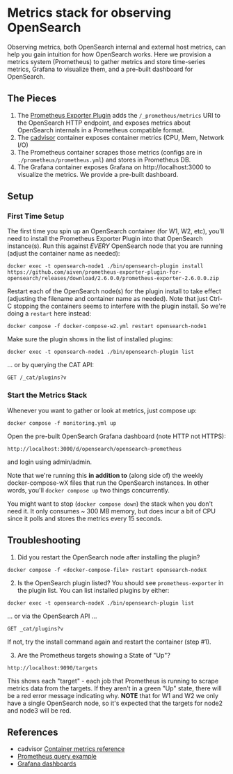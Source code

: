 # Metrics stack for observing OpenSearch

Observing metrics, both OpenSearch internal and external host metrics, can help you gain intuition for how OpenSearch works.  Here we provision a metrics system (Prometheus) to gather metrics and store time-series metrics, Grafana to visualize them, and a pre-built dashboard for OpenSearch.

## The Pieces
1. The [Prometheus Exporter Plugin](https://github.com/aiven/prometheus-exporter-plugin-for-opensearch)
 adds the `/_prometheus/metrics` URI to the OpenSearch HTTP endpoint, and exposes metrics about OpenSearch internals in a Prometheus compatible format.
2. The [cadvisor](https://github.com/google/cadvisor) container exposes container metrics (CPU, Mem, Network I/O)
3. The Prometheus container scrapes those metrics (configs are in `./prometheus/prometheus.yml`) and stores in Prometheus DB.
4. The Grafana container exposes Grafana on http://localhost:3000 to visualize the metrics.  We provide a pre-built dashboard.

## Setup

### First Time Setup
The first time you spin up an OpenSearch container (for W1, W2, etc), you'll need to install the Prometheus Exporter Plugin into that OpenSearch instance(s).  Run this against *EVERY* OpenSearch node that you are running (adjust the container name as needed):
```
docker exec -t opensearch-node1 ./bin/opensearch-plugin install https://github.com/aiven/prometheus-exporter-plugin-for-opensearch/releases/download/2.6.0.0/prometheus-exporter-2.6.0.0.zip
```
Restart each of the OpenSearch node(s) for the plugin install to take effect (adjusting the filename and container name as needed).  Note that just Ctrl-C stopping the containers seems to interfere with the plugin install.  So we're doing a `restart` here instead:
```
docker compose -f docker-compose-w2.yml restart opensearch-node1
```
Make sure the plugin shows in the list of installed plugins:
```
docker exec -t opensearch-node1 ./bin/opensearch-plugin list
```
  ... or by querying the CAT API:
```
GET /_cat/plugins?v
```

### Start the Metrics Stack
Whenever you want to gather or look at metrics, just compose up:

```
docker compose -f monitoring.yml up
```
Open the pre-built OpenSearch Grafana dashboard (note HTTP not HTTPS):
```
http://localhost:3000/d/opensearch/opensearch-prometheus
```
and login using admin/admin.

Note that we're running this **in addition to** (along side of) the weekly docker-compose-wX files that run the OpenSearch instances.  In other words, you'll `docker compose up` two things concurrently.

You might want to stop (`docker compose down`) the stack when you don't need it.  It only consumes ~ 300 MB memory, but does incur a bit of CPU since it polls and stores the metrics every 15 seconds.

## Troubleshooting

1. Did you restart the OpenSearch node after installing the plugin?
```
docker compose -f <docker-compose-file> restart opensearch-nodeX
```

2. Is the OpenSearch plugin listed?  You should see `prometheus-exporter` in the plugin list.  You can list installed plugins by either:
```
docker exec -t opensearch-nodeX ./bin/opensearch-plugin list
```
 ... or via the OpenSearch API ...
```
GET _cat/plugins?v
```
If not, try the install command again and restart the container (step #1).

3. Are the Prometheus targets showing a State of "Up"?
```
http://localhost:9090/targets
```
This shows each "target" - each job that Prometheus is running to scrape metrics data from the targets.  If they aren't in a green "Up" state, there will be a red error message indicating why.  **NOTE** that for W1 and W2 we only have a single OpenSearch node, so it's expected that the targets for node2 and node3 will be red.

## References
- cadvisor [Container metrics reference](https://github.com/google/cadvisor/blob/master/docs/storage/prometheus.md)
- [Prometheus query example](https://prometheus.io/docs/prometheus/latest/querying/examples/)
- [Grafana dashboards](https://grafana.com/docs/grafana/latest/dashboards/)
